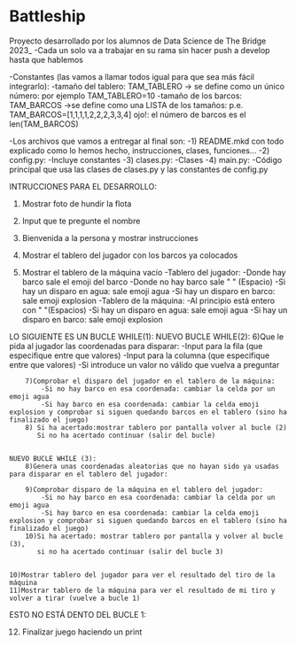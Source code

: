 # Battleship
Proyecto desarrollado por los alumnos de Data Science de The Bridge 2023_
-Cada un solo va a trabajar en su rama sin hacer push a develop hasta que hablemos

-Constantes (las vamos a llamar todos igual para que sea más fácil integrarlo):
    -tamaño del tablero: TAM_TABLERO     -> se define como un único número: por ejemplo TAM_TABLERO=10
    -tamaño de los barcos: TAM_BARCOS    ->se define como una LISTA de los tamaños: 
                                            p.e. TAM_BARCOS=[1,1,1,1,2,2,2,3,3,4]
                                            ojo!: el número de barcos es el len(TAM_BARCOS)


-Los archivos que vamos a entregar al final son:
    -1) README.mkd
        con todo explicado como lo hemos hecho, instrucciones, clases, funciones...
	-2) config.py:
			-Incluye constantes
	-3) clases.py:
			-Clases
	-4) main.py:
			-Código principal que usa las clases de clases.py y las constantes de config.py



INTRUCCIONES PARA EL DESARROLLO:

1) Mostrar foto de hundir la flota
2) Input que te pregunte el nombre
3) Bienvenida a la persona  y mostrar instrucciones

4) Mostrar el tablero del jugador con los barcos ya colocados
5) Mostrar el tablero de la máquina vacío
	-Tablero del jugador:
			-Donde hay barco sale el emoji del barco
			-Donde no hay barco sale " " (Espacio)
			-Si hay un disparo en agua: sale emoji agua
			-Si hay un disparo en barco: sale emoji explosion
	-Tablero de la máquina:
			-Al principio está entero con " "(Espacios)
			-Si hay un disparo en agua: sale emoji agua
			-Si hay un disparo en barco: sale emoji explosion

LO SIGUIENTE ES UN BUCLE WHILE(1):
	NUEVO BUCLE WHILE(2):
		6)Que le pida al jugador las coordenadas para disparar:	
			-Input para la fila (que especifique entre que valores)
			-Input para la columna (que especifique entre que valores)
			-Si introduce un valor no válido que vuelva a preguntar

		7)Comprobar el disparo del jugador en el tablero de la máquina:
			-Si no hay barco en esa coordenada: cambiar la celda por un emoji agua
			-Si hay barco en esa coordenada: cambiar la celda emoji explosion y comprobar si siguen quedando barcos en el tablero (sino ha finalizado el juego)
		8) Si ha acertado:mostrar tablero por pantalla volver al bucle (2) 
		   Si no ha acertado continuar (salir del bucle)
	

	NUEVO BUCLE WHILE (3):
		8)Genera unas coordenadas aleatorias que no hayan sido ya usadas para disparar en el tablero del jugador:

		9)Comprobar disparo de la máquina en el tablero del jugador:
			-Si no hay barco en esa coordenada: cambiar la celda por un emoji agua
			-Si hay barco en esa coordenada: cambiar la celda emoji explosion y comprobar si siguen quedando barcos en el tablero (sino ha finalizado el juego)
		10)Si ha acertado: mostrar tablero por pantalla y volver al bucle (3), 
		   si no ha acertado continuar (salir del bucle 3)


	10)Mostrar tablero del jugador para ver el resultado del tiro de la máquina
	11)Mostrar tablero de la máquina para ver el resultado de mi tiro y volver a tirar (vuelve a bucle 1)


ESTO NO ESTÁ DENTO DEL BUCLE 1:

12) Finalizar juego haciendo un print
